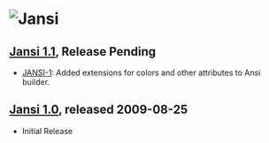 ![Jansi][logo]
===========

[Jansi 1.1][1_1], Release Pending
----------------------------------

* [JANSI-1](http://fusesource.com/issues/browse/JANSI-1): Added extensions for colors and other attributes to Ansi builder. 

[Jansi 1.0][1_0], released 2009-08-25
----------------------------------

* Initial Release

[1_1]: http://jansi.fusesource.org/repo/release/org/fusesource/jansi/jansi/1.1
[1_0]: http://jansi.fusesource.org/repo/release/org/fusesource/jansi/jansi/1.0
[logo]: http://jansi.fusesource.org/images/project-logo.png "Jansi"

